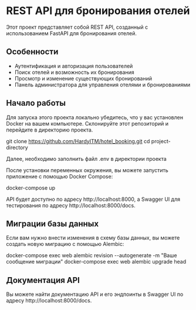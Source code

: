# REST API для бронирования отелей

Этот проект представляет собой REST API, созданный с использованием FastAPI для бронирования отелей.

## Особенности

- Аутентификация и авторизация пользователей
- Поиск отелей и возможность их бронирования
- Просмотр и изменение существующих бронирований
- Панель администратора для управления отелями и бронированиями

## Начало работы

Для запуска этого проекта локально убедитесь, что у вас установлен Docker на вашем компьютере. Склонируйте этот репозиторий и перейдите в директорию проекта.

git clone https://github.com/HardyITM/hotel_booking.git
cd project-directory


Далее, необходимо заполнить файл .env в директории проекта


После установки переменных окружения, вы можете запустить приложение с помощью Docker Compose:

docker-compose up


API будет доступно по адресу http://localhost:8000, а Swagger UI для тестирования по адресу http://localhost:8000/docs.

## Миграции базы данных

Если вам нужно внести изменения в схему базы данных, вы можете создать новую миграцию с помощью Alembic:

docker-compose exec web alembic revision --autogenerate -m "Ваше сообщение миграции"
docker-compose exec web alembic upgrade head


## Документация API

Вы можете найти документацию API и его эндпоинты в Swagger UI по адресу http://localhost:8000/docs.